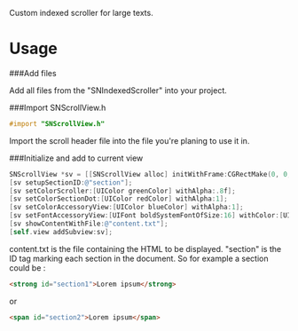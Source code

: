 Custom indexed scroller for large texts.

# Usage

###Add files

Add all files from the "SNIndexedScroller" into your project.

###Import SNScrollView.h

```objectivec
#import "SNScrollView.h"
 ```

Import the scroll header file into the file you're planing to use it in.
 
###Initialize and add to current view

```objectivec
SNScrollView *sv = [[SNScrollView alloc] initWithFrame:CGRectMake(0, 0, self.view.frame.size.width, self.view.frame.size.height)];
[sv setupSectionID:@"section"];
[sv setColorScroller:[UIColor greenColor] withAlpha:.8f];
[sv setColorSectionDot:[UIColor redColor] withAlpha:1];
[sv setColorAccessoryView:[UIColor blueColor] withAlpha:1];
[sv setFontAccessoryView:[UIFont boldSystemFontOfSize:16] withColor:[UIColor redColor]];
[sv showContentWithFile:@"content.txt"];
[self.view addSubview:sv];
```

content.txt is the file containing the HTML to be displayed. "section" is the ID tag marking each section in the document.
So for example a section could be :

```html
<strong id="section1">Lorem ipsum</strong>
```

or

```html
<span id="section2">Lorem ipsum</span>
```